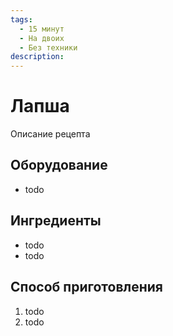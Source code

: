 ```yaml
---
tags:
  - 15 минут
  - На двоих
  - Без техники
description:
---
```

# Лапша

Описание рецепта

## Оборудование

- todo

## Ингредиенты

- todo
- todo

## Способ приготовления

1. todo
1. todo